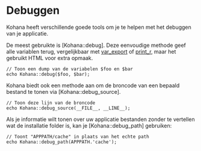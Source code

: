 # Debuggen

Kohana heeft verschillende goede tools om je te helpen met het debuggen van je applicatie.

De meest gebruikte is [Kohana::debug]. Deze eenvoudige methode geef alle variablen terug, vergelijkbaar met [var_export](http://php.net/var_export) of [print_r](http://php.net/print_r), maar het gebruikt HTML voor extra opmaak.

    // Toon een dump van de variabelen $foo en $bar
    echo Kohana::debug($foo, $bar);

Kohana biedt ook een methode aan om de broncode van een bepaald bestand te tonen via [Kohana::debug_source].

    // Toon deze lijn van de broncode
    echo Kohana::debug_source(__FILE__, __LINE__);

Als je informatie wilt tonen over uw applicatie bestanden zonder te vertellen wat de installatie folder is, kan je [Kohana::debug_path] gebruiken:

    // Toont "APPPATH/cache" in plaats van het echte path
    echo Kohana::debug_path(APPPATH.'cache');
